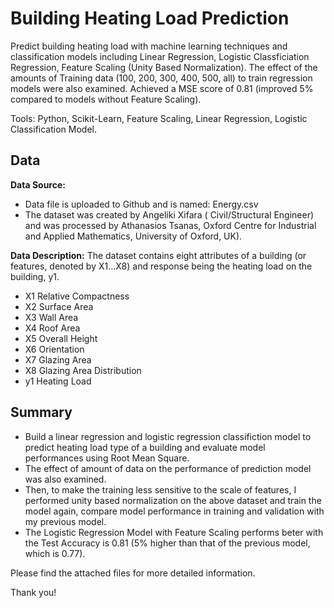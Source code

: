 # Building Heating Load Prediction

Predict building heating load with machine learning techniques and classification models including Linear Regression, Logistic Classficiation Regression, Feature Scaling (Unity Based Normalization). The effect of the amounts of Training data (100, 200, 300, 400, 500, all) to train regression models were also examined. Achieved a MSE score of 0.81 (improved 5% compared to models without Feature Scaling). 

Tools: Python, Scikit-Learn, Feature Scaling, Linear Regression, Logistic Classification Model. 


## Data

**Data Source:**

* Data file is uploaded to Github and is named: Energy.csv
* The dataset was created by Angeliki Xifara ( Civil/Structural Engineer) and was processed by Athanasios Tsanas, Oxford Centre for Industrial and Applied Mathematics, University of Oxford, UK).

**Data Description:**
The dataset contains eight attributes of a building (or features, denoted by X1...X8) and response being the heating load on the building, y1.
<br>
* X1 Relative Compactness
* X2 Surface Area
* X3 Wall Area
* X4 Roof Area
* X5 Overall Height
* X6 Orientation
* X7 Glazing Area
* X8 Glazing Area Distribution
* y1 Heating Load

## Summary 

* Build a linear regression and logistic regression classifiction model to predict heating load type of a building and evaluate model performances using Root Mean Square. 
* The effect of amount of data on the performance of prediction model was also examined. 
* Then, to make the training less sensitive to the scale of features, I performed unity based normalization on the above dataset and train the model again, compare model performance in training and validation with my previous model.
* The Logistic Regression Model with Feature Scaling performs beter with the Test Accuracy is 0.81 (5% higher than that of the previous model, which is 0.77).

Please find the attached files for more detailed information. 

Thank you!

